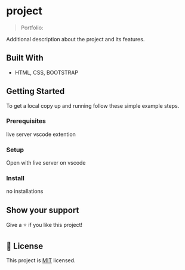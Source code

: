 
# project

> Portfolio: 


Additional description about the project and its features.

## Built With

- HTML, CSS, BOOTSTRAP

## Getting Started
To get a local copy up and running follow these simple example steps.

### Prerequisites
live server vscode extention
### Setup
Open with live server on vscode
### Install
no installations









## Show your support

Give a ⭐️ if you like this project!

## 📝 License

This project is [MIT](./MIT.md) licensed.